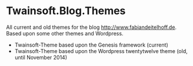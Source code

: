 Twainsoft.Blog.Themes
=====================

All current and old themes for the blog http://www.fabiandeitelhoff.de. Based upon some other themes and Wordpress.

* Twainsoft-Theme based upon the Genesis framework (current)
* Twainsoft-Theme based upon the Wordpress twentytwelve theme (old, until November 2014)
